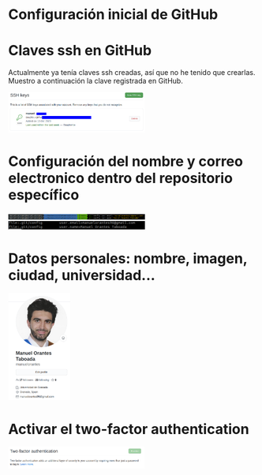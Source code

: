 # Configuración inicial de GitHub

# Claves ssh en GitHub
Actualmente ya tenía claves ssh creadas, así que no he tenido que crearlas. Muestro a continuación la clave registrada en GitHub.

<img src="https://github.com/manuelorantes/EloPuertaElvira/blob/main/Documentacion/ConfiguracionGitHub/1.png" width="55%" height="55%">

# Configuración del nombre y correo electronico dentro del repositorio específico


<img src="https://github.com/manuelorantes/EloPuertaElvira/blob/main/Documentacion/ConfiguracionGitHub/2.png" width="55%" height="55%">

<img src="https://github.com/manuelorantes/EloPuertaElvira/blob/main/Documentacion/ConfiguracionGitHub/3.png" width="55%" height="55%">


# Datos personales: nombre, imagen, ciudad, universidad...

<img src="https://github.com/manuelorantes/EloPuertaElvira/blob/main/Documentacion/ConfiguracionGitHub/datos_personales.png" width="25%" height="25%">


# Activar el two-factor authentication

<img src="https://github.com/manuelorantes/EloPuertaElvira/blob/main/Documentacion/ConfiguracionGitHub/twofactor.png" width="55%" height="55%">
